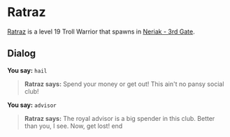 # Ratraz



[Ratraz](/npc/42002) is a level 19 Troll Warrior that spawns in [Neriak - 3rd Gate](/zone/42).



## Dialog

**You say:** `hail`



>**Ratraz says:** Spend your money or get out! This ain't no pansy social club!

**You say:** `advisor`



>**Ratraz says:** The royal advisor is a big spender in this club. Better than you, I see. Now, get lost!
end